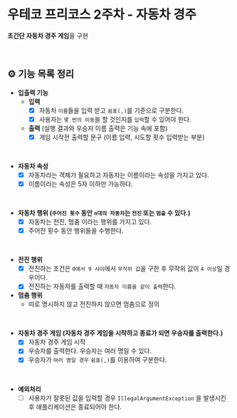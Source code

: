 # 우테코 프리코스 2주차 - 자동차 경주

**초간단 자동차 경주 게임**을 구현

<br/>

## ⚙️ 기능 목록 정리

- **입출력 기능**
  - **입력**
    - [x] 자동차 `이름`들을 입력 받고 `쉼표(,)`를 기준으로 구분한다.
    - [x] 사용자는 `몇 번의 이동`을 할 것인지를 `입력`할 수 있어야 한다.
  - **출력** (실행 결과와 우승자 이름 출력은 기능 속에 포함)
    - [x] 게임 시작전 출력할 문구 (이름 입력, 시도할 횟수 입력받는 부분)

<br/>

- **자동차 속성**
  - [x] 자동차라는 객체가 필요하고 자동차는 이름이라는 속성을 가지고 있다.
  - [x] 이름이라는 속성은 5자 이하만 가능하다.

<br/>

- **자동차 행위 (`주어진 횟수` 동안 `n대의 자동차`는 `전진` 또는 `멈출` 수 있다.)**
  - [x] 자동차는 전진, 멈춤 이라는 행위를 가지고 있다.
  - [x] 주어진 횟수 동안 행위들을 수행한다.

<br/>

- **전진 행위**
  - [x] 전진하는 조건은 `0에서 9 사이`에서 `무작위 값`을 구한 후 무작위 값이 `4 이상`일 경우이다.
  - [x] 전진하는 자동차를 출력할 때 `자동차 이름을 같이 출력`한다.
- **멈춤 행위**
  - 따로 명시하지 않고 전진하지 않으면 멈춤으로 정의

<br/>

- **자동차 경주 게임 (자동차 경주 게임을 시작하고 종료가 되면 우승자를 출력한다.)**
  - [x] 자동차 경주 게임 시작
  - [x] 우승자를 출력한다. 우승자는 여러 명일 수 있다.
  - [x] 우승자가 `여러 명일 경우` `쉼표(,)`를 이용하여 구분한다.

<br/>

- **예외처리**
  - [ ] 사용자가 잘못된 값을 입력할 경우 `IllegalArgumentException` 을 발생시킨 후 애플리케이션은 종료되어야 한다.